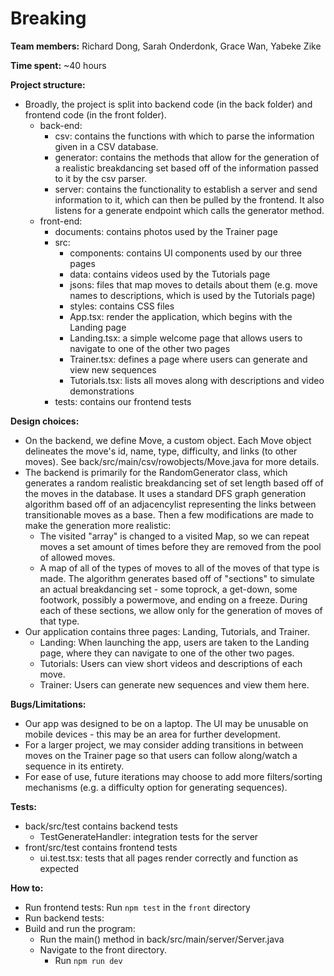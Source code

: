 # Breaking
**Team members:** Richard Dong, Sarah Onderdonk, Grace Wan, Yabeke Zike

**Time spent:** ~40 hours

**Project structure:**
- Broadly, the project is split into backend code (in the back folder) and frontend code (in the front folder).
    - back-end:
      - csv: contains the functions with which to parse the information given in a CSV database.
      - generator: contains the methods that allow for the generation of a realistic breakdancing set based off of the information passed to it by the csv parser.
      - server: contains the functionality to establish a server and send information to it, which can then be pulled by the frontend. It also listens for a generate endpoint which calls the generator method. 
    - front-end:
      - documents: contains photos used by the Trainer page
      - src:
        - components: contains UI components used by our three pages
        - data: contains videos used by the Tutorials page
        - jsons: files that map moves to details about them (e.g. move names to descriptions, which is used by the Tutorials page)
        - styles: contains CSS files
        - App.tsx: render the application, which begins with the Landing page
        - Landing.tsx: a simple welcome page that allows users to navigate to one of the other two pages
        - Trainer.tsx: defines a page where users can generate and view new sequences
        - Tutorials.tsx: lists all moves along with descriptions and video demonstrations
      - tests: contains our frontend tests

**Design choices:**
- On the backend, we define Move, a custom object. Each Move object delineates the move's id, name, type, difficulty, and links (to other moves). See back/src/main/csv/rowobjects/Move.java for more details.
- The backend is primarily for the RandomGenerator class, which generates a random realistic breakdancing set of set length based off of the moves in the database. It uses a standard DFS graph generation algorithm based off of an adjacencylist representing the links between transitionable moves as a base. Then a few modifications are made to make the generation more realistic:
  - The visited "array" is changed to a visited Map, so we can repeat moves a set amount of times before they are removed from the pool of allowed moves. 
  - A map of all of the types of moves to all of the moves of that type is made. The algorithm generates based off of "sections" to simulate an actual breakdancing set - some toprock, a get-down, some footwork, possibly a powermove, and ending on a freeze. During each of these sections, we allow only for the generation of moves of that type. 
- Our application contains three pages: Landing, Tutorials, and Trainer. 
  - Landing: When launching the app, users are taken to the Landing page, where they can navigate to one of the other two pages.
  - Tutorials: Users can view short videos and descriptions of each move.
  - Trainer: Users can generate new sequences and view them here.

**Bugs/Limitations:**
- Our app was designed to be on a laptop. The UI may be unusable on mobile devices - this may be an area for further development.
- For a larger project, we may consider adding transitions in between moves on the Trainer page so that users can follow along/watch a sequence in its entirety.
- For ease of use, future iterations may choose to add more filters/sorting mechanisms (e.g. a difficulty option for generating sequences).

**Tests:**
- back/src/test contains backend tests
  - TestGenerateHandler: integration tests for the server
- front/src/test contains frontend tests
    - ui.test.tsx: tests that all pages render correctly and function as expected

**How to:**
- Run frontend tests: Run `npm test` in the `front` directory
- Run backend tests:
- Build and run the program:
    - Run the main() method in back/src/main/server/Server.java    
    - Navigate to the front directory.
        - Run `npm run dev`
